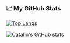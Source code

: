 ### &#x1f4c8; My GitHub Stats

[![Top Langs](https://github-readme-stats.vercel.app/api/top-langs/?username=abzh423&hide=java,html,css&theme=dark)](https://github.com/anuraghazra/github-readme-stats)

[![Catalin's GitHub stats](https://github-readme-stats.vercel.app/api?username=abzh423&theme=dark)](https://github.com/anuraghazra/github-readme-stats)
